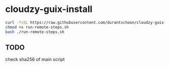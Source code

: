 # cloudzy-guix-install

```bash
curl -fsSL https://raw.githubusercontent.com/durantschoon/cloudzy-guix-install/main/run-remote-steps.sh -o run-remote-steps.sh
chmod +x run-remote-steps.sh
bash ./run-remote-steps.sh
```

## TODO
check sha256 of main script
